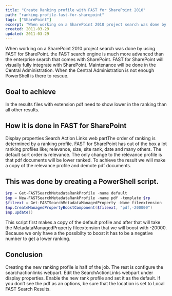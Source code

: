 ```yaml
---
title: "Create Ranking profile with FAST for SharePoint 2010"
path: "ranking-profile-fast-for-sharepoint"
tags: ["SharePoint"]
excerpt: "When working on a SharePoint 2010 project search was done by using FAST for SharePoint. the FAST search engine is much more advanced than the enterprise search that comes with SharePoint. FAST for SharePoint will visually fully integrate with SharePoint. Maintenance will be done in the Central Administration. When the Central Administration is not enough PowerShell is there to rescue."
created: 2011-03-29
updated: 2011-03-29
---
```


When working on a SharePoint 2010 project search was done by using FAST for SharePoint. the FAST search engine is much more advanced than the enterprise search that comes with SharePoint. FAST for SharePoint will visually fully integrate with SharePoint. Maintenance will be done in the Central Administration. When the Central Administration is not enough PowerShell is there to rescue.

## Goal to achieve

In the results files with extension pdf need to show lower in the ranking than all other results.

## How it is done in FAST for SharePoint

Display properties Search Action Links web partThe order of ranking is determined by a ranking profile. FAST for SharePoint has out of the box a lot ranking profiles like; relevance, size, site rank, date and many others. The default sort order is relevance. The only change to the relevance profile is that pdf documents will be lower ranked. To achieve the result we will make a copy of the relevance profile and demote pdf documents.

## This was done by creating a PowerShell script.

```powershell
$rp = Get-FASTSearchMetadataRankProfile -name default
$np = New-FASTSearchMetadataRankProfile -name pdf -template $rp
$fileext = Get-FASTSearchMetadataManagedProperty -Name fileextension
$np.CreateManagedPropertyBoostComponent($fileext, "pdf,-200000")
$np.update()
```

This script first makes a copy of the default profile and after that will take the MetadataManagedProperty fileextension that we will boost with -20000. Because we only have a the possibilty to boost it has to be a negative number to get a lower ranking.

## Conclusion

Creating the new ranking profile is half of the job. The rest is configure the searchactionlinks webpart. Edit the SearchActionLinks webpart under display properties. Enable the new rank profile and set it as the default. If you don’t see the pdf as an options, be sure that the location is set to Local FAST Search Results.
